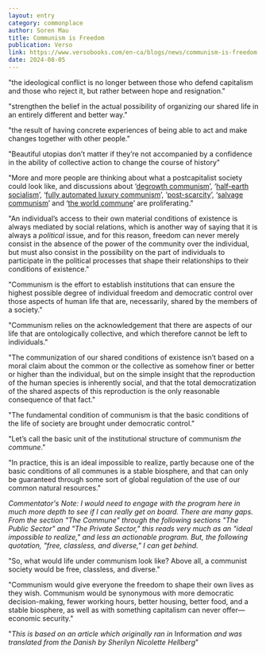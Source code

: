 ```yaml
---
layout: entry
category: commonplace
author: Soren Mau
title: Communism is Freedom
publication: Verso
link: https://www.versobooks.com/en-ca/blogs/news/communism-is-freedom
date: 2024-08-05
---
```


"the ideological conflict is no longer between those who defend capitalism and those who reject it, but rather between hope and resignation."

"strengthen the belief in the actual possibility of organizing our shared life in an entirely different and better way."

"the result of having concrete experiences of being able to act and make changes together with other people."

"Beautiful utopias don’t matter if they’re not accompanied by a confidence in the ability of collective action to change the course of history"

"More and more people are thinking about what a postcapitalist society could look like, and discussions about ‘[degrowth communism](https://www.cambridge.org/core/books/marx-in-the-anthropocene/D58765916F0CB624FCCBB61F50879376)’, ‘[half-earth socialism](https://www.versobooks.com/products/2650-half-earth-socialism)’, ‘[fully automated luxury communism](https://www.versobooks.com/products/476-fully-automated-luxury-communism)’, ‘[post-scarcity](https://www.versobooks.com/products/2682-automation-and-the-future-of-work)’, ‘[salvage communism](https://www.versobooks.com/products/2738-the-tragedy-of-the-worker)’ and ‘[the world commune](https://endnotes.org.uk/articles/contours-of-the-world-commune.pdf)’ are proliferating."

"An individual’s access to their own material conditions of existence is always mediated by social relations, which is another way of saying that it is always a *political* issue, and for this reason, freedom can never merely consist in the absence of the power of the community over the individual, but must also consist in the possibility on the part of individuals to participate in the political processes that shape their relationships to their conditions of existence."

"Communism is the effort to establish institutions that can ensure the highest possible degree of individual freedom and democratic control over those aspects of human life that are, necessarily, shared by the members of a society."

"Communism relies on the acknowledgement that there are aspects of our life that are ontologically collective, and which therefore cannot be left to individuals."

"The communization of our shared conditions of existence isn’t based on a moral claim about the common or the collective as somehow finer or better or higher than the individual, but on the simple insight that the reproduction of the human species is inherently social, and that the total democratization of the shared aspects of this reproduction is the only reasonable consequence of that fact."

"The fundamental condition of communism is that the basic conditions of the life of society are brought under democratic control."

"Let’s call the basic unit of the institutional structure of communism *the* *commune*."

"In practice, this is an ideal impossible to realize, partly because one of the basic conditions of all communes is a stable biosphere, and that can only be guaranteed through some sort of global regulation of the use of our common natural resources."

*Commentator's Note: I would need to engage with the program here in much more depth to see if I can really get on board. There are many gaps. From the section "The Commune" through the following sections "The Public Sector" and "The Private Sector," this reads very much as an "ideal impossible to realize," and less an actionable program. But, the following quotation, "free, classless, and diverse," I can get behind.*

"So, what would life under communism look like? Above all, a communist society would be free, classless, and diverse."

"Communism would give everyone the freedom to shape their own lives as they wish. Communism would be synonymous with more democratic decision-making, fewer working hours, better housing, better food, and a stable biosphere, as well as with something capitalism can never offer—economic security."

"*This is based on an article which originally ran in* Information *and was translated from the Danish by Sherilyn Nicolette Hellberg*"
